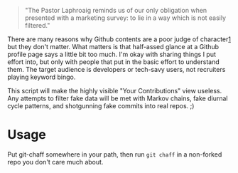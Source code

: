 > "The Pastor Laphroaig reminds us of our only obligation when presented with a
> marketing survey: to lie in a way which is not easily filtered."

There are many reasons why Github contents are a poor judge of character[1] but
they don't matter. What matters is that half-assed glance at a Github profile
page says a little bit too much. I'm okay with sharing things I put effort
into, but only with people that put in the basic effort to understand them. The
target audience is developers or tech-savy users, not recruiters playing keyword
bingo.

This script will make the highly visible "Your Contributions" view useless. Any
attempts to filter fake data will be met with Markov chains, fake diurnal cycle
patterns, and shotgunning fake commits into real repos. ;)

# Usage

Put git-chaff somewhere in your path, then run `git chaff` in a non-forked repo you
don't care much about.


[1]: https://blog.jcoglan.com/2013/11/15/why-github-is-not-your-cv/

